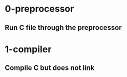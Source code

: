 # 0-preprocessor
## Run C file through the preprocessor

# 1-compiler
## Compile C but does not link
